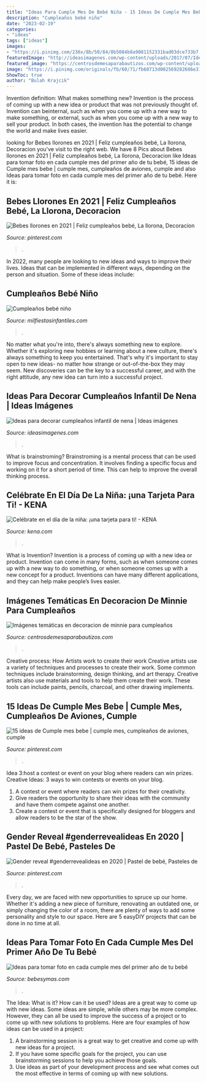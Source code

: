 ```yaml
---
title: "Ideas Para Cumple Mes De Bebé Niña - 15 Ideas De Cumple Mes Bebe"
description: "Cumpleaños bebé niño"
date: "2023-02-19"
categories:
- "ideas"
tags: ["ideas"]
images:
- "https://i.pinimg.com/236x/8b/50/84/8b5084b8a9081152331bad03dce733b7.jpg"
featuredImage: "http://ideasimagenes.com/wp-content/uploads/2017/07/IdeasNena15-1.jpg"
featured_image: "https://centrosdemesaparabautizos.com/wp-content/uploads/2016/09/decoracion-de-minnie-para-cumpleaños-tematicos.jpg"
image: "https://i.pinimg.com/originals/fb/60/71/fb60713d002569282686e3184c5fc4e4.jpg"
ShowToc: true
author: "Bulah Krajcik"
---
```



Invention definition: What makes something new?
Invention is the process of coming up with a new idea or product that was not previously thought of. Invention can beinternal, such as when you come up with a new way to make something, or external, such as when you come up with a new way to sell your product. In both cases, the invention has the potential to change the world and make lives easier.

	

		
looking for Bebes llorones en 2021 | Feliz cumpleaños bebé, La llorona, Decoracion you've visit to the right web. We have 8 Pics about Bebes llorones en 2021 | Feliz cumpleaños bebé, La llorona, Decoracion like Ideas para tomar foto en cada cumple mes del primer año de tu bebé, 15 ideas de Cumple mes bebe | cumple mes, cumpleaños de aviones, cumple and also Ideas para tomar foto en cada cumple mes del primer año de tu bebé. Here it is:
		
    
## Bebes Llorones En 2021 | Feliz Cumpleaños Bebé, La Llorona, Decoracion

<img loading=lazy src="https://i.pinimg.com/736x/60/fe/d9/60fed97b4b3de9bbf1cfb425d3d9540f.jpg" onerror="this.onerror=null;this.src='https://tse4.mm.bing.net/th?id=OIP.OBPgH9hmnMZen8m4cGQSSQHaHZ&amp;pid=15.1';" alt="Bebes llorones en 2021 | Feliz cumpleaños bebé, La llorona, Decoracion">

_Source: pinterest.com_

>. 

	

In 2022, many people are looking to new ideas and ways to improve their lives. Ideas that can be implemented in different ways, depending on the person and situation. Some of these ideas include: 

    
## Cumpleaños Bebé Niño

<img loading=lazy src="https://mm.milfiestasinfantiles.com/uploads/2012/04/cumple-bebe-nino-tarta.jpg" onerror="this.onerror=null;this.src='https://tse3.mm.bing.net/th?id=OIP.mQT9jJevGayM9EpHDI8InQAAAA&amp;pid=15.1';" alt="Cumpleaños bebé niño">

_Source: milfiestasinfantiles.com_

>. 

	

No matter what you're into, there's always something new to explore. Whether it's exploring new hobbies or learning about a new culture, there's always something to keep you entertained. That's why it's important to stay open to new ideas- no matter how strange or out-of-the-box they may seem. New discoveries can be the key to a successful career, and with the right attitude, any new idea can turn into a successful project.

    
## Ideas Para Decorar Cumpleaños Infantil De Nena | Ideas Imágenes

<img loading=lazy src="http://ideasimagenes.com/wp-content/uploads/2017/07/IdeasNena15-1.jpg" onerror="this.onerror=null;this.src='https://tse2.mm.bing.net/th?id=OIP.nLrAuDBh9ayX7sZZjwDJxwHaJ4&amp;pid=15.1';" alt="Ideas para decorar cumpleaños infantil de nena | Ideas imágenes">

_Source: ideasimagenes.com_

>. 

	

What is brainstroming?
Brainstroming is a mental process that can be used to improve focus and concentration. It involves finding a specific focus and working on it for a short period of time. This can help to improve the overall thinking process.

    
## Celébrate En El Día De La Niña: ¡una Tarjeta Para Ti! - KENA

<img loading=lazy src="https://kena.com/wp-content/uploads/2020/04/e33539b3293466b88f2f8815ecc2acd9.jpg" onerror="this.onerror=null;this.src='https://tse1.mm.bing.net/th?id=OIP.Yv6Wws78tOi__D6A02kEMgHaHa&amp;pid=15.1';" alt="Celébrate en el día de la niña: ¡una tarjeta para ti! - KENA">

_Source: kena.com_

>. 

	

What is Invention?
Invention is a process of coming up with a new idea or product. Invention can come in many forms, such as when someone comes up with a new way to do something, or when someone comes up with a new concept for a product. Inventions can have many different applications, and they can help make people’s lives easier.

    
## Imágenes Temáticas En Decoracion De Minnie Para Cumpleaños

<img loading=lazy src="https://centrosdemesaparabautizos.com/wp-content/uploads/2016/09/decoracion-de-minnie-para-cumpleaños-tematicos.jpg" onerror="this.onerror=null;this.src='https://tse3.mm.bing.net/th?id=OIP.vXWUjTFbjQEuhf4Qas0khwHaJU&amp;pid=15.1';" alt="Imágenes temáticas en decoracion de minnie para cumpleaños">

_Source: centrosdemesaparabautizos.com_

>. 

	

Creative process: How Artists work to create their work
Creative artists use a variety of techniques and processes to create their work. Some common techniques include brainstorming, design thinking, and art therapy. Creative artists also use materials and tools to help them create their work. These tools can include paints, pencils, charcoal, and other drawing implements.

    
## 15 Ideas De Cumple Mes Bebe | Cumple Mes, Cumpleaños De Aviones, Cumple

<img loading=lazy src="https://i.pinimg.com/236x/8b/50/84/8b5084b8a9081152331bad03dce733b7.jpg" onerror="this.onerror=null;this.src='https://tse3.mm.bing.net/th?id=OIP.0tEkKu6F-rwtU-_h_TbG8QAAAA&amp;pid=15.1';" alt="15 ideas de Cumple mes bebe | cumple mes, cumpleaños de aviones, cumple">

_Source: pinterest.com_

>. 

	

Idea 3:host a contest or event on your blog where readers can win prizes.
Creative Ideas: 3 ways to win contests or events on your blog.
1. A contest or event where readers can win prizes for their creativity.
2. Give readers the opportunity to share their ideas with the community and have them compete against one another.
3. Create a contest or event that is specifically designed for bloggers and allow readers to be the star of the show.

    
## Gender Reveal #genderrevealideas En 2020 | Pastel De Bebé, Pasteles De

<img loading=lazy src="https://i.pinimg.com/originals/fb/60/71/fb60713d002569282686e3184c5fc4e4.jpg" onerror="this.onerror=null;this.src='https://tse3.mm.bing.net/th?id=OIP.eb5LF-IjikBchbpT6CqrzAHaHa&amp;pid=15.1';" alt="Gender reveal #genderrevealideas en 2020 | Pastel de bebé, Pasteles de">

_Source: pinterest.com_

>. 

	

Every day, we are faced with new opportunities to spruce up our home. Whether it's adding a new piece of furniture, renovating an outdated one, or simply changing the color of a room, there are plenty of ways to add some personality and style to our space. Here are 5 easyDIY projects that can be done in no time at all.

    
## Ideas Para Tomar Foto En Cada Cumple Mes Del Primer Año De Tu Bebé

<img loading=lazy src="https://i.blogs.es/ecde1a/foto-mes-bebe/original.png" onerror="this.onerror=null;this.src='https://tse1.mm.bing.net/th?id=OIP.1P8YhGfgom2ejAejTyx7fQHaE0&amp;pid=15.1';" alt="Ideas para tomar foto en cada cumple mes del primer año de tu bebé">

_Source: bebesymas.com_

>. 

	

The Idea: What is it? How can it be used?
Ideas are a great way to come up with new ideas. Some ideas are simple, while others may be more complex. However, they can all be used to improve the success of a project or to come up with new solutions to problems. Here are four examples of how ideas can be used in a project: 
1. A brainstorming session is a great way to get creative and come up with new ideas for a project.
2. If you have some specific goals for the project, you can use brainstorming sessions to help you achieve those goals.
3. Use ideas as part of your development process and see what comes out the most effective in terms of coming up with new solutions.

